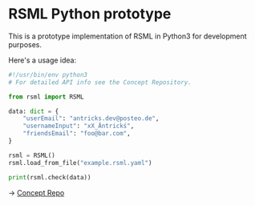 # RSML Python prototype

This is a prototype implementation of RSML in Python3 for development purposes.

Here's a usage idea:

```python
#!/usr/bin/env python3
# For detailed API info see the Concept Repository.

from rsml import RSML

data: dict = {
    "userEmail": "antricks.dev@posteo.de",
    "usernameInput": "xX_Äntrickś",
    "friendsEmail": "foo@bar.com",
}

rsml = RSML()
rsml.load_from_file("example.rsml.yaml")

print(rsml.check(data))
```

-> [Concept Repo](https://github.com/RuleSetLang/RSML-Concept)
